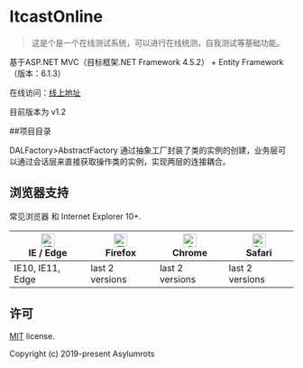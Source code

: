 # ItcastOnline

>这是个是一个在线测试系统，可以进行在线统测，自我测试等基础功能。  

基于ASP.NET MVC（目标框架.NET Framework 4.5.2） + Entity Framework（版本：6.1.3）  
   
在线访问：[线上地址](http://zhangfive.cn)  

目前版本为 v1.2

##项目目录

DALFactory>AbstractFactory 通过抽象工厂封装了类的实例的创建，业务层可以通过会话层来直接获取操作类的实例，实现两层的连接耦合。

## 浏览器支持

常见浏览器 和 Internet Explorer 10+.

| [<img src="https://raw.githubusercontent.com/alrra/browser-logos/master/src/edge/edge_48x48.png" alt="IE / Edge" width="24px" height="24px" />](http://godban.github.io/browsers-support-badges/)</br>IE / Edge | [<img src="https://raw.githubusercontent.com/alrra/browser-logos/master/src/firefox/firefox_48x48.png" alt="Firefox" width="24px" height="24px" />](http://godban.github.io/browsers-support-badges/)</br>Firefox | [<img src="https://raw.githubusercontent.com/alrra/browser-logos/master/src/chrome/chrome_48x48.png" alt="Chrome" width="24px" height="24px" />](http://godban.github.io/browsers-support-badges/)</br>Chrome | [<img src="https://raw.githubusercontent.com/alrra/browser-logos/master/src/safari/safari_48x48.png" alt="Safari" width="24px" height="24px" />](http://godban.github.io/browsers-support-badges/)</br>Safari |
| --------- | --------- | --------- | --------- |
| IE10, IE11, Edge| last 2 versions| last 2 versions| last 2 versions

## 许可

[MIT](https://github.com/Asylumrots/ItcastOnline) license.

Copyright (c) 2019-present Asylumrots
